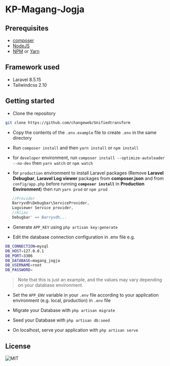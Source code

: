 # KP-Magang-Jogja

## Prerequisites
- [composer](https://getcomposer.org/)
- [NodeJS](https://nodejs.org/en/)
- [NPM](https://nodejs.org/en/) or [Yarn](https://yarnpkg.com/)


## Framework used
- Laravel 8.5.15
- Tailwindcss 2.10
## Getting started
- Clone the repository

```sh
git clone https://github.com/changeweb/Unifiedtransform
```
- Copy the contents of the `.env.example` file to create `.env` in the same directory

- Run `composer install` and then `yarn install` or `npm install` 
- for `developer` environment, run `composer install --optimize-autoloader --no-dev` then `yarn watch` or `npm watch`
- for `production` environment to install Laravel packages (Remove **Laravel Debugbar**, **Laravel Log viewer** packages from **composer.json** and  from `config/app.php` before running **`composer install`** in **Production Environment**) then run `yarn prod` or `npm prod`

```php
   //Provider
   Barryvdh\Debugbar\ServiceProvider,
   Logviewer Service provider,
   //Alias
   Debugbar' => Barryvdh...
```

- Generate `APP_KEY` using `php artisan key:generate`

- Edit the database connection configuration in .env file e.g.

```sh
DB_CONNECTION=mysql
DB_HOST=127.0.0.1
DB_PORT=3306
DB_DATABASE=magang_jogja
DB_USERNAME=root
DB_PASSWORD=
```
> Note that this is just an example, and the values may vary depending on your database environment.

- Set the `APP_ENV` variable in your `.env` file according to your application environment (e.g. local, production) in `.env` file

- Migrate your Database with `php artisan migrate`

- Seed your Database with `php artisan db:seed`

- On localhost, serve your application with `php artisan serve`

## License
![MIT](https://img.shields.io/badge/License-MIT-blue.svg)
